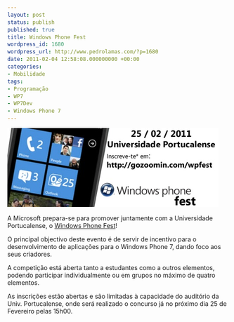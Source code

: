 ```yaml
---
layout: post
status: publish
published: true
title: Windows Phone Fest
wordpress_id: 1680
wordpress_url: http://www.pedrolamas.com/?p=1680
date: 2011-02-04 12:58:08.000000000 +00:00
categories:
- Mobilidade
tags:
- Programação
- WP7
- WP7Dev
- Windows Phone 7
---
```

[![](/wp-content/uploads/2011/02/Windows-Phone-Fest-@-Universidade-Portucalense.jpg "Windows Phone Fest @ Universidade Portucalense")](http://gozoomin.com/wpfest/default.aspx)

A Microsoft prepara-se para promover juntamente com a Universidade Portucalense, o [Windows Phone Fest](http://gozoomin.com/wpfest/default.aspx)!

O principal objectivo deste evento é de servir de incentivo para o desenvolvimento de aplicações para o Windows Phone 7, dando foco aos seus criadores.

A competição está aberta tanto a estudantes como a outros elementos, podendo participar individualmente ou em grupos no máximo de quatro elementos.

As inscrições estão abertas e são limitadas à capacidade do auditório da Univ. Portucalense, onde será realizado o concurso já no próximo dia 25 de Fevereiro pelas 15h00.

